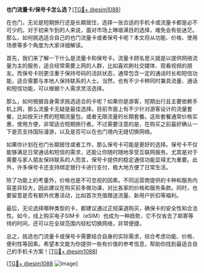 **也门流量卡/保号卡怎么选？**[[TG💪+ @esim1088](https://t.me/s/esim1088)]

在也门，无论是短期旅行还是长期居住，选择一张合适的手机卡或流量卡都是必不可少的。对于初来乍到的人来说，面对市场上琳琅满目的选择，难免会有些迷茫。那么，如何挑选适合自己的也门流量卡或者保号卡呢？本文将从功能、价格、使用场景等多个角度为大家详细解读。

首先，我们来了解一下什么是流量卡和保号卡。流量卡顾名思义就是以提供网络流量为主的服务，适合经常需要上网的人群，比如喜欢刷社交媒体、观看视频的朋友。而保号卡则更注重于保持号码的活跃状态，通常包含一定的通话时长和短信功能，适合需要与本地人保持联系的人士。当然，也有不少卡种同时兼具流量、通话和短信功能，可以根据个人需求灵活选择。

那么，如何根据自身需求挑选适合的卡呢？如果你是游客，短期出行且主要依赖手机上网，那么流量卡无疑是最佳选择。目前市面上有不少针对游客设计的流量套餐，比如按天计费的短期流量包，或者无限流量的长期套餐。这些套餐通常价格实惠，使用方便，非常适合短期旅行者。不过需要注意的是，在购买之前最好确认一下是否支持国际漫游，以及是否可以在也门境内无缝切换网络。

如果你计划在也门长期居住或者工作，那么保号卡可能是更好的选择。保号卡不仅能够满足日常通话和短信的需求，还能让你随时随地享受互联网服务。尤其是对于需要与家人朋友保持联系的人而言，保号卡提供的稳定通信功能显得尤为重要。此外，许多保号卡还支持绑定银行卡进行支付，极大地方便了日常生活。

除了功能上的考量外，价格也是不可忽视的因素。不同运营商提供的卡种和服务内容差异较大，因此建议在购买前多做功课，对比各家的价格和服务条款。同时，也要留意是否有额外优惠活动，比如首次充值赠送流量、新用户折扣等福利。

最后，无论选择哪种类型的卡，都建议通过正规渠道购买，确保卡的安全性和合法性。如今，线上购买电子SIM卡（eSIM）也成为一种趋势，它不仅省去了邮寄等待的时间，还可以在全球范围内轻松切换网络，非常便捷。

总之，挑选也门流量卡或保号卡需要结合自身的实际需求，综合考虑功能、价格、便利性等因素。希望本文能为你提供一些有价值的参考信息，帮助你找到最适合自己的手机卡方案！[[TG💪+ @esim1088](https://t.me/s/esim1088)]

[[TG💪+ @esim1088](https://t.me/s/esim1088) ![Image](https://i.postimg.cc/4NQfJmqS/Snipaste-2025-05-13-00-14-12.png)]